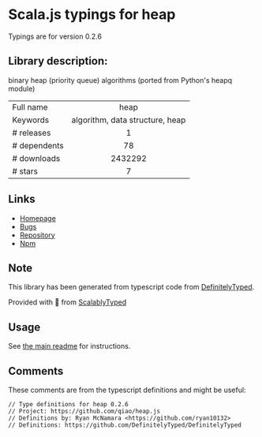 
# Scala.js typings for heap

Typings are for version 0.2.6

## Library description:
binary heap (priority queue) algorithms (ported from Python's heapq module)

|                    |                 |
| ------------------ | :-------------: |
| Full name          | heap |
| Keywords           | algorithm, data structure, heap |
| # releases         | 1 |
| # dependents       | 78 |
| # downloads        | 2432292 |
| # stars            | 7 |

## Links
- [Homepage](https://github.com/qiao/heap.js)
- [Bugs](https://github.com/qiao/heap.js/issues)
- [Repository](https://github.com/qiao/heap.js)
- [Npm](https://www.npmjs.com/package/heap)
    


## Note
This library has been generated from typescript code from [DefinitelyTyped](https://definitelytyped.org).

Provided with :purple_heart: from [ScalablyTyped](https://github.com/oyvindberg/ScalablyTyped)

## Usage
See [the main readme](../../readme.md) for instructions.

## Comments

These comments are from the typescript definitions and might be useful:
```
// Type definitions for heap 0.2.6
// Project: https://github.com/qiao/heap.js
// Definitions by: Ryan McNamara <https://github.com/ryan10132>
// Definitions: https://github.com/DefinitelyTyped/DefinitelyTyped

```

